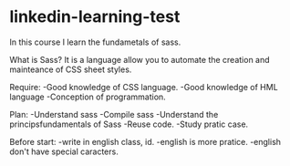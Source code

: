 # linkedin-learning-test
In this course I learn the fundametals of sass.

What is Sass?
It is a language allow you to automate the creation and  mainteance of CSS sheet styles.

Require:
-Good knowledge of CSS language.
-Good knowledge  of HML language
-Conception of programmation.

Plan:
-Understand sass
-Compile sass
-Understand the principsfundamentals of Sass
-Reuse  code.
-Study pratic case.


Before start:
-write in english class, id.
-english is more pratice.
-english don't have special caracters.


